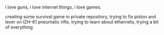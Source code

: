 i love guns, i love internet things, i love games.

creating some survival game in private repository, trying to fix piston and lever on IZH-61 pneumatic rifle, trying to learn about ethernets, trying a bit of everything
